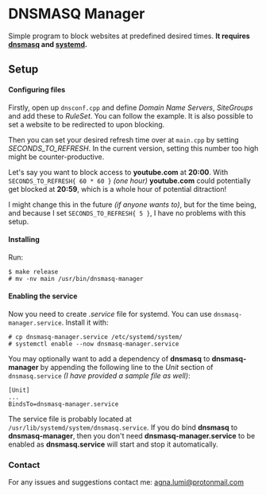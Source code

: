 # DNSMASQ Manager

Simple program to block websites at predefined desired times. **It requires [dnsmasq](http://www.thekelleys.org.uk/dnsmasq/doc.html) and [systemd](https://systemd.io/).**

## Setup
#### Configuring files
Firstly, open up `dnsconf.cpp` and define *Domain Name Servers*, *SiteGroups* and add these to *RuleSet*. You can follow the example.
It is also possible to set a website to be redirected to upon blocking.

Then you can set your desired refresh time over at `main.cpp` by setting *SECONDS_TO_REFRESH*.
In the current version, setting this number too high might be counter-productive.

Let's say you want to block access to **youtube.com** at **20:00**.
With `SECONDS_TO_REFRESH{ 60 * 60 }` *(one hour)* **youtube.com** could potentially get blocked at **20:59**, which is a whole hour of potential ditraction!

I might change this in the future *(if anyone wants to)*, but for the time being, and because I set `SECONDS_TO_REFRESH{ 5 }`, I have no problems with this setup.

#### Installing
Run:
```
$ make release
# mv -nv main /usr/bin/dnsmasq-manager
```

#### Enabling the service
Now you need to create *.service* file for systemd. You can use `dnsmasq-manager.service`.
Install it with:
```
# cp dnsmasq-manager.service /etc/systemd/system/
# systemctl enable --now dnsmasq-manager.service
```

You may optionally want to add a dependency of **dnsmasq** to **dnsmasq-manager** by appending the following line to the *Unit* section of `dnsmasq.service` *(I have provided a sample file as well)*:
```
[Unit]
...
BindsTo=dnsmasq-manager.service
```
The service file is probably located at `/usr/lib/systemd/system/dnsmasq.service`.
If you do bind **dnsmasq** to **dnsmasq-manager**, then you don't need **dnsmasq-manager.service** to be enabled as **dnsmasq.service** will start and stop it automatically.

### Contact
For any issues and suggestions contact me: agna.lumi@protonmail.com
